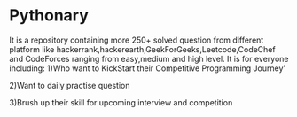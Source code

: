 # Pythonary
It is a repository containing more 250+ solved question  from different platform like hackerrank,hackerearth,GeekForGeeks,Leetcode,CodeChef and CodeForces ranging from easy,medium and high level.
It is for everyone including:
1)Who want to KickStart their Competitive Programming Journey'

2)Want to daily practise question

3)Brush up their skill for upcoming interview and competition
